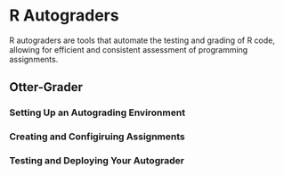 # R Autograders
R autograders are tools that automate the testing and grading of R code, allowing for efficient and consistent assessment of programming assignments.

## Otter-Grader

### Setting Up an Autograding Environment

### Creating and Configiruing Assignments

### Testing and Deploying Your Autograder